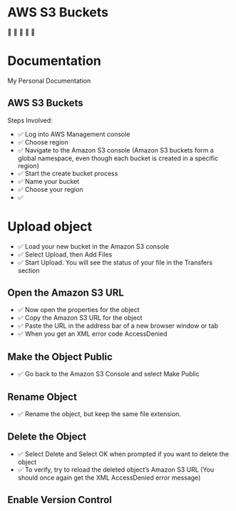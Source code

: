 # AWS S3 Buckets

:wave: :wave: :wave: :wave: :wave:

# Documentation

My Personal Documentation 

## AWS S3 Buckets

Steps Involved:

- ✅ Log into AWS Management console
- ✅ Choose region
- ✅ Navigate to the Amazon S3 console (Amazon S3 buckets form a global namespace, even though each bucket is created in a specific region)
- ✅ Start the create bucket process
- ✅ Name your bucket
- ✅ Choose your region
- ✅ 

# Upload object

- ✅ Load your new bucket in the Amazon S3 console
- ✅ Select Upload, then Add Files
- ✅ Start Upload. You will see the status of your file in the Transfers section

## Open the Amazon S3 URL

- ✅ Now open the properties for the object
- ✅ Copy the Amazon S3 URL for the object
- ✅ Paste the URL in the address bar of a new browser window or tab
- ✅ When you get an XML error code AccessDenied

## Make the Object Public

- ✅ Go back to the Amazon S3 Console and select Make Public

## Rename Object

- ✅ Rename the object, but keep the same file extension.

## Delete the Object

- ✅ Select Delete and Select OK when prompted if you want to delete the object
- ✅ To verify, try to reload the deleted object’s Amazon S3 URL (You should once again get the XML AccessDenied error message)

## Enable Version Control